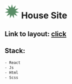 # ![favikon](/public/favicon/favicon.svg) House Site

## Link to layout: [click](https://www.figma.com/design/rGfcDbD6oePOKuFsFOehNT/House--Copy-?node-id=2-603&t=SxEs7BlgVgrdhBwG-0)

## Stack:
    - React
    - Js
    - Html
    - Scss
